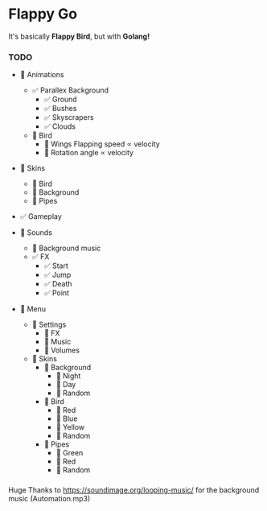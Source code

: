 # Flappy Go

It's basically **Flappy Bird**, but with **Golang!**

### TODO

<!-- :black_square_button: Unchecked -->
<!-- :white_check_mark:    Checked -->

-  :black_square_button: Animations

   -  :white_check_mark: Parallex Background
      -  :white_check_mark: Ground
      -  :white_check_mark: Bushes
      -  :white_check_mark: Skyscrapers
      -  :white_check_mark: Clouds
   -  :black_square_button: Bird
      -  :black_square_button: Wings Flapping speed ∝ velocity
      -  :black_square_button: Rotation angle ∝ velocity

-  :black_square_button: Skins

   -  :black_square_button: Bird
   -  :black_square_button: Background
   -  :black_square_button: Pipes

-  :white_check_mark: Gameplay

-  :black_square_button: Sounds

   -  :black_square_button: Background music
   -  :white_check_mark: FX
      -  :white_check_mark: Start
      -  :white_check_mark: Jump
      -  :white_check_mark: Death
      -  :white_check_mark: Point

-  :black_square_button: Menu
   -  :black_square_button: Settings
      -  :black_square_button: FX
      -  :black_square_button: Music
      -  :black_square_button: Volumes
   -  :black_square_button: Skins
      -  :black_square_button: Background
         -  :black_square_button: Night
         -  :black_square_button: Day
         -  :black_square_button: Random
      -  :black_square_button: Bird
         -  :black_square_button: Red
         -  :black_square_button: Blue
         -  :black_square_button: Yellow
         -  :black_square_button: Random
      -  :black_square_button: Pipes
         -  :black_square_button: Green
         -  :black_square_button: Red
         -  :black_square_button: Random

###

Huge Thanks to https://soundimage.org/looping-music/ for the background music (Automation.mp3)
